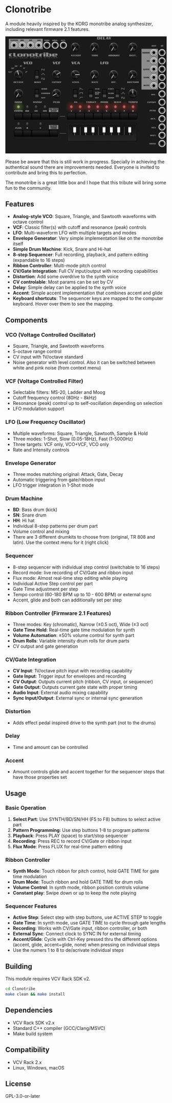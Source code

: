 # Clonotribe

A module heavily inspired by the KORG monotribe analog synthesizer, including relevant firmware 2.1 features.

![Clonotribe Screenshot](screenshot.png?raw=true "Clonotribe Screenshot")

Please be aware that this is still work in progress. Specially in achieving the authentical sound there are improvements needed. Everyone is invited to contribute and bring this to perfection.

The monotribe is a great little box and I hope that this tribute will bring some fun to the community.

## Features

- **Analog-style VCO**: Square, Triangle, and Sawtooth waveforms with octave control
- **VCF**: Classic filter(s) with cutoff and resonance (peak) controls
- **LFO**: Multi-waveform LFO with  multiple targets and modes
- **Envelope Generator**: Very simple implementation like on the monotribe itself
- **Simple Drum Machine**: Kick, Snare and Hi-hat
- **8-step Sequencer**: Full recording, playback, and pattern editing (expandable to 16 steps)
- **Ribbon Controller**: Multi-mode pitch control
- **CV/Gate Integration**: Full CV input/output with recording capabilities
- **Distortion**: Add some overdrive to the synth voice
- **CV controlable**: Most params can be set by CV
- **Delay**: Simple delay can be applied to the synth voice
- **Accent**: Simple accent implementation that combines accent and glide
- **Keyboard shortcuts**: The sequencer keys are mapped to the computer keyboard. Hover over them to see the mapping.


## Components

### VCO (Voltage Controlled Oscillator)
- Square, Triangle, and Sawtooth waveforms
- 5-octave range control
- CV input with 1V/octave standard
- Noise generator with level control. Also it can be switched between white and pink noise (from context menu)

### VCF (Voltage Controlled Filter) 
- Selectable filters: MS-20, Ladder and Moog
- Cutoff frequency control (80Hz - 8kHz)
- Resonance (peak) control up to self-oscillation depending on selection
- LFO modulation support

### LFO (Low Frequency Oscillator)
- Multiple waveforms: Square, Triangle, Sawtooth, Sample & Hold
- Three modes: 1-Shot, Slow (0.05-18Hz), Fast (1-5000Hz)
- Three targets: VCF only, VCO+VCF, VCO only
- Rate and Intensity controls

### Envelope Generator
- Three modes matching original: Attack, Gate, Decay
- Automatic triggering from gate/ribbon input
- LFO trigger integration in 1-Shot mode

### Drum Machine
- **BD**: Bass drum (kick)
- **SN**: Snare drum
- **HH**: Hi hat
- Individual 8-step patterns per drum part
- Volume control and mixing
- There are 3 different drumkits to choose from (original, TR 808 and latin). Use the context menu for it (right click)

### Sequencer
- 8-step sequencer with individual step control (switchable to 16 steps)
- Record mode: live recording of CV/Gate and ribbon input
- Flux mode: Almost real-time step editing while playing
- Individual Active Step control per part
- Gate Time adjustment per step
- Tempo control (60-180 BPM up to 10 - 600 BPM) or external sync
- Accent, glide and both can additionally set per step

### Ribbon Controller (Firmware 2.1 Features)
- Three modes: Key (chromatic), Narrow (±0.5 oct), Wide (±3 oct)
- **Gate Time Hold**: Real-time gate time modulation for synth
- **Volume Automation**: ±50% volume control for synth part
- **Drum Rolls**: Variable intensity drum rolls for drum parts
- CV output and gate generation

### CV/Gate Integration
- **CV Input**: 1V/octave pitch input with recording capability
- **Gate Input**: Trigger input for envelopes and recording
- **CV Output**: Outputs current pitch (ribbon, CV input, or sequencer)
- **Gate Output**: Outputs current gate state with proper timing
- **Audio Input**: External audio mixing capability
- **Sync Input/Output**: External sync or internal sync generation

### Distortion
- Adds effect pedal inspired drive to the synth part (not to the drums)

### Delay
- Time and amount can be controlled

### Accent
- Amount controls glide and accent together for the sequencer steps that have those properties set

## Usage

### Basic Operation
1. **Select Part**: Use SYNTH/BD/SN/HH (F5 to F8) buttons to select active part
2. **Pattern Programming**: Use step buttons 1-8 to program patterns
3. **Playback**: Press PLAY (space) to start/stop sequencer
4. **Recording**: Press REC to record CV/Gate or ribbon input
5. **Flux Mode**: Press FLUX for real-time pattern editing

### Ribbon Controller
- **Synth Mode**: Touch ribbon for pitch control, hold GATE TIME for gate time modulation
- **Drum Mode**: Touch ribbon and hold GATE TIME for drum rolls
- **Volume Control**: In synth mode, ribbon position controls volume
- **Constant play**: Swipe down or up to keep the note playing

### Sequencer Features
- **Active Step**: Select step with step buttons, use ACTIVE STEP to toggle
- **Gate Time**: In synth mode, use GATE TIME to cycle through gate lengths
- **Recording**: Works with CV/Gate input, ribbon controller, or both
- **External Sync**: Connect clock to SYNC IN for external timing
- **Accent/Glide**: Cycle with Ctrl-Key pressed thru the different options (accent, glide, accent+glide, none) when pressing on individual steps
- Use the numers 1 to 8 to de/acrivate individual steps

## Building

This module requires VCV Rack SDK v2.

```bash
cd Clonotribe
make clean && make install
```

## Dependencies

- VCV Rack SDK v2.x
- Standard C++ compiler (GCC/Clang/MSVC)
- Make build system

## Compatibility

- VCV Rack 2.x
- Linux, Windows, macOS

## License

GPL-3.0-or-later
